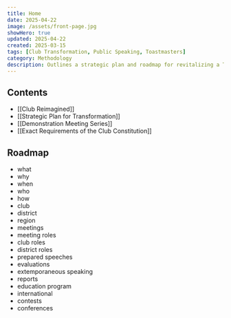 ```yaml
---
title: Home
date: 2025-04-22
image: /assets/front-page.jpg
showHero: true
updated: 2025-04-22
created: 2025-03-15
tags: [Club Transformation, Public Speaking, Toastmasters]
category: Methodology
description: Outlines a strategic plan and roadmap for revitalizing a Toastmasters club, detailing roles, meetings, speeches, evaluations, and international activities to enhance public speaking and leadership skills.
---
```


## Contents

- [[Club Reimagined]]
- [[Strategic Plan for Transformation]]
- [[Demonstration Meeting Series]]
- [[Exact Requirements of the Club Constitution]]

## Roadmap

- what
- why
- when
- who
- how
- club
- district
- region
- meetings
- meeting roles
- club roles
- district roles
- prepared speeches
- evaluations
- extemporaneous speaking
- reports
- education program
- international
- contests
- conferences
